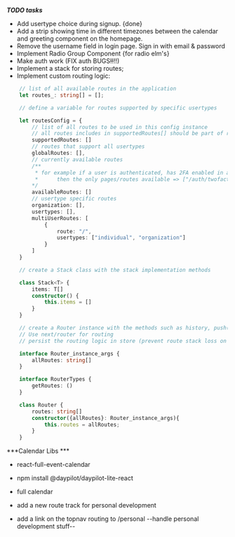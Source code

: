***TODO tasks***

- Add usertype choice during signup. {done}
- Add a strip showing time in different timezones between the calendar and greeting component on the homepage.
- Remove the username field in login page. Sign in with email & password
- Implement Radio Group Component {for radio elm's}
- Make auth work (FIX auth BUGS~~!!~~!!)
- Implement a stack for storing routes;
- Implement custom routing logic:
```ts
    // list of all available routes in the application
    let routes_: string[] = [];

    // define a variable for routes supported by specific usertypes

    let routesConfig = {
        // list of all routes to be used in this config instance
        // all routes includes in supportedRoutes[] should be part of routes_ variable
        supportedRoutes: []
        // routes that support all usertypes
        globalRoutes: [],
        // currently available routes
        /**
         * for example if a user is authenticated, has 2FA enabled in account but hasn't yet confirmed the 2FA token:
         *      then the only pages/routes available => ["/auth/twofactorauth"]
        */
        availableRoutes: []
        // usertype specific routes
        organization: [],
        usertypes: [],
        multiUserRoutes: [
            {
                route: "/",
                usertypes: ["individual", "organization"]
            }
        ]
    }

    // create a Stack class with the stack implementation methods

    class Stack<T> {
        items: T[]
        constructor() {
            this.items = []
        }
    }

    // create a Router instance with the methods such as history, push();
    // Use next/router for routing
    // persist the routing logic in store (prevent route stack loss on page reload)

    interface Router_instance_args {
        allRoutes: string[]
    }

    interface RouterTypes {
        getRoutes: ()
    }

    class Router {
        routes: string[]
        constructor({allRoutes}: Router_instance_args){
            this.routes = allRoutes;
        }
    }
```
***Calendar Libs ***
- react-full-event-calendar
- npm install @daypilot/daypilot-lite-react
- full calendar


- add a new route track for personal development
- add a link on the topnav routing to /personal --handle personal development stuff--